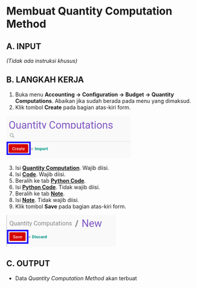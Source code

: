 # Membuat Quantity Computation Method

## A. INPUT

*(Tidak ada instruksi khusus)*

## B. LANGKAH KERJA

1. Buka menu **Accounting -> Configuration -> Budget -> Quantity Computations**. Abaikan jika sudah berada pada menu yang dimaksud.
2. Klik tombol **Create** pada bagian atas-kiri form.

![](../../../img/quantity-computation-method/tombol-create.png)

3. Isi **[Quantity Computation](./penjelasan.md#field-header-quantity-computation)**. Wajib diisi.
4. Isi **[Code](./penjelasan.md#field-header-code)**. Wajib diisi.
5. Beralih ke tab **[Python Code](./penjelasan.md#tab-python-code)**.
6. Isi **[Python Code](./penjelasan.md#field-python-code)**. Tidak wajib diisi.
7. Beralih ke tab **[Note](./penjelasan.md#tab-note)**.
8. Isi **[Note](./penjelasan.md#field-note)**. Tidak wajib diisi.
9. Klik tombol **Save** pada bagian atas-kiri form.

![](../../../img/quantity-computation-method/tombol-save-new.png)

## C. OUTPUT

* Data *Quantity Computation Method* akan terbuat
